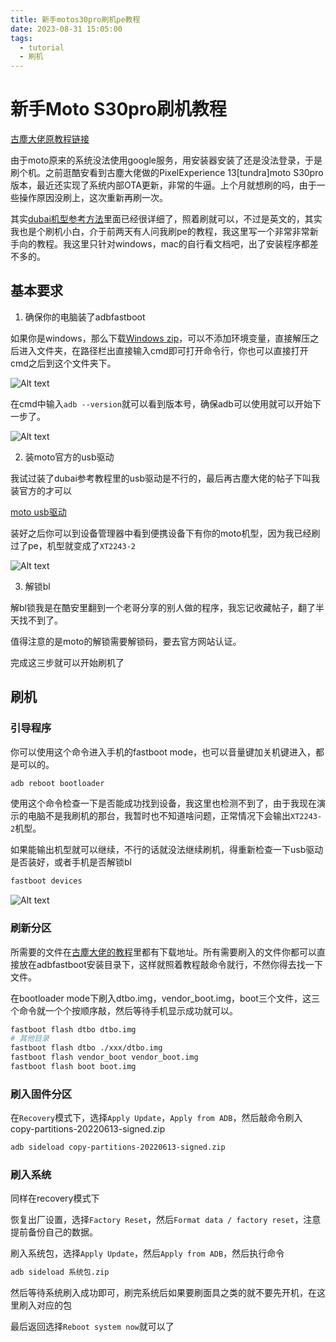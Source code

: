```yaml
---
title: 新手motos30pro刷机pe教程
date: 2023-08-31 15:05:00
tags:
  - tutorial
  - 刷机
---
```


# 新手Moto S30pro刷机教程

[古塵大佬原教程链接](https://www.coolapk.com/feed/48426470?shareKey=NWQ3MGZiOTFhZDg3NjRmMDNjMDU~&shareUid=2618747&shareFrom=com.coolapk.market_13.3.3)

由于moto原来的系统没法使用google服务，用安装器安装了还是没法登录，于是刷个机。之前逛酷安看到古塵大佬做的PixelExperience 13[tundra]moto S30pro版本，最近还实现了系统内部OTA更新，非常的牛逼。上个月就想刷的吗，由于一些操作原因没刷上，这次重新再刷一次。

其实[dubai机型参考方法](https://wiki.lineageos.org/devices/dubai/install)里面已经很详细了，照着刷就可以，不过是英文的，其实我也是个刷机小白，介于前两天有人问我刷pe的教程，我这里写一个非常非常新手向的教程。我这里只针对windows，mac的自行看文档吧，出了安装程序都差不多的。

## 基本要求


1. 确保你的电脑装了adbfastboot

如果你是windows，那么下载[Windows zip](https://dl.google.com/android/repository/platform-tools-latest-windows.zip)，可以不添加环境变量，直接解压之后进入文件夹，在路径栏出直接输入cmd即可打开命令行，你也可以直接打开cmd之后到这个文件夹下。

![Alt text](/images/tutorial/202308/image.png)

在cmd中输入`adb --version`就可以看到版本号，确保adb可以使用就可以开始下一步了。

![Alt text](/images/tutorial/202308/image-1.png)

2. 装moto官方的usb驱动

我试过装了dubai参考教程里的usb驱动是不行的，最后再古塵大佬的帖子下叫我装官方的才可以

[moto usb驱动](https://en-us.support.motorola.com/app/usb-drivers)

装好之后你可以到设备管理器中看到便携设备下有你的moto机型，因为我已经刷过了pe，机型就变成了`XT2243-2`

![Alt text](/images/tutorial/202308/image-2.png)

3. 解锁bl

解bl锁我是在酷安里翻到一个老哥分享的别人做的程序，我忘记收藏帖子，翻了半天找不到了。

值得注意的是moto的解锁需要解锁码，要去官方网站认证。

完成这三步就可以开始刷机了

## 刷机

### 引导程序

你可以使用这个命令进入手机的fastboot mode，也可以音量键加关机键进入，都是可以的。

```bash
adb reboot bootloader
```

使用这个命令检查一下是否能成功找到设备，我这里也检测不到了，由于我现在演示的电脑不是我刷机的那台，我暂时也不知道啥问题，正常情况下会输出`XT2243-2`机型。

如果能输出机型就可以继续，不行的话就没法继续刷机，得重新检查一下usb驱动是否装好，或者手机是否解锁bl

```bash
fastboot devices
```

![Alt text](/images/tutorial/202308/image-4.png)

### 刷新分区

所需要的文件在[古塵大佬的教程](https://www.coolapk.com/feed/48426470?shareKey=NWQ3MGZiOTFhZDg3NjRmMDNjMDU~&shareUid=2618747&shareFrom=com.coolapk.market_13.3.3)里都有下载地址。所有需要刷入的文件你都可以直接放在adbfastboot安装目录下，这样就照着教程敲命令就行，不然你得去找一下文件。

在bootloader mode下刷入dtbo.img，vendor_boot.img，boot三个文件，这三个命令就一个个按顺序敲，然后等待手机显示成功就可以。

```bash
fastboot flash dtbo dtbo.img
# 其他目录
fastboot flash dtbo ./xxx/dtbo.img
fastboot flash vendor_boot vendor_boot.img
fastboot flash boot boot.img
```

### 刷入固件分区

在`Recovery`模式下，选择`Apply Update`，`Apply from ADB`，然后敲命令刷入copy-partitions-20220613-signed.zip

```bash
adb sideload copy-partitions-20220613-signed.zip
```

### 刷入系统

同样在recovery模式下

恢复出厂设置，选择`Factory Reset`，然后`Format data / factory reset`，注意提前备份自己的数据。

刷入系统包，选择`Apply Update`，然后`Apply from ADB`，然后执行命令

```bash
adb sideload 系统包.zip
```

然后等待系统刷入成功即可，刷完系统后如果要刷面具之类的就不要先开机，在这里刷入对应的包

最后返回选择`Reboot system now`就可以了
